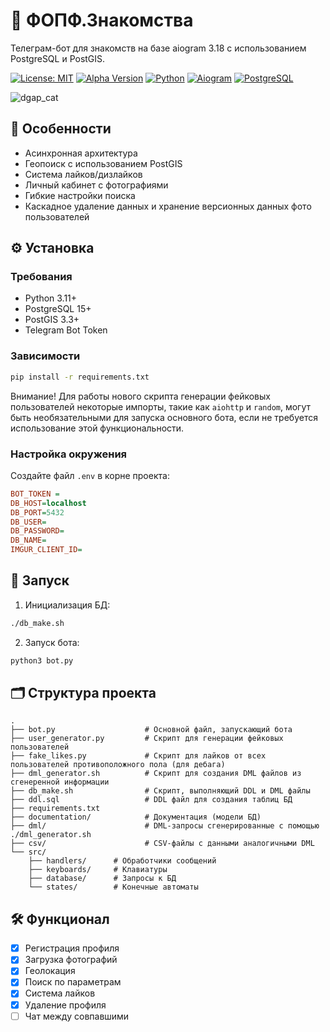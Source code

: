 # 🚀 ФОПФ.Знакомства

Телеграм-бот для знакомств на базе aiogram 3.18 с использованием PostgreSQL и PostGIS.

[![License: MIT](https://img.shields.io/badge/License-MIT-yellow.svg)](https://opensource.org/licenses/MIT)
[![Alpha Version](https://img.shields.io/badge/version-0.1.0--alpha-orange)](https://github.com/aspasswrd/DGAP_dating_bot/releases/tag/v0.1.0-alpha)
[![Python](https://img.shields.io/badge/Python-3.11%2B-blue)](https://python.org)
[![Aiogram](https://img.shields.io/badge/Aiogram-3.18-green)](https://aiogram.dev)
[![PostgreSQL](https://img.shields.io/badge/PostgreSQL-15%2B-blue)](https://postgresql.org)


![dgap_cat](https://i.imgur.com/NX2BCna.jpeg)

## 📌 Особенности
- Асинхронная архитектура
- Геопоиск с использованием PostGIS
- Система лайков/дизлайков
- Личный кабинет с фотографиями
- Гибкие настройки поиска
- Каскадное удаление данных и хранение версионных данных фото пользователей

## ⚙️ Установка

### Требования
- Python 3.11+
- PostgreSQL 15+
- PostGIS 3.3+
- Telegram Bot Token

### Зависимости
```bash
pip install -r requirements.txt
```

Внимание! Для работы нового скрипта генерации фейковых пользователей некоторые импорты, такие как `aiohttp` и `random`, могут быть необязательными для запуска основного бота, если не требуется использование этой функциональности.

### Настройка окружения
Создайте файл `.env` в корне проекта:
```ini
BOT_TOKEN =
DB_HOST=localhost
DB_PORT=5432
DB_USER=
DB_PASSWORD=
DB_NAME=
IMGUR_CLIENT_ID=
```

## 🏃 Запуск
1. Инициализация БД:
```bash
./db_make.sh
```

2. Запуск бота:
```bash
python3 bot.py
```

## 🗂 Структура проекта
```
.
├── bot.py                    # Основной файл, запускающий бота  
├── user_generator.py         # Скрипт для генерации фейковых пользователей
├── fake_likes.py             # Скрипт для лайков от всех пользователей противоположного пола (для дебага)
├── dml_generator.sh          # Скрипт для создания DML файлов из сгенеренной информации 
├── db_make.sh                # Скрипт, выполняющий DDL и DML файлы
├── ddl.sql                   # DDL файл для создания таблиц БД
├── requirements.txt
├── documentation/            # Документация (модели БД)
├── dml/                      # DML-запросы сгенерированные с помощью ./dml_generator.sh
├── csv/                      # CSV-файлы с данными аналогичными DML
└── src/
    ├── handlers/      # Обработчики сообщений
    ├── keyboards/     # Клавиатуры
    ├── database/      # Запросы к БД
    └── states/        # Конечные автоматы
```

## 🛠 Функционал
- [x] Регистрация профиля
- [x] Загрузка фотографий
- [x] Геолокация
- [x] Поиск по параметрам
- [x] Система лайков
- [x] Удаление профиля
- [ ] Чат между совпавшими